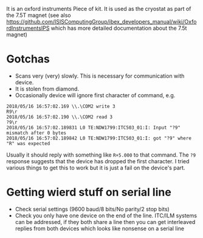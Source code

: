 It is an oxford instruments Piece of kit. It is used as the cryostat as part of the 7.5T magnet (see also https://github.com/ISISComputingGroup/ibex_developers_manual/wiki/OxfordInstrumentsIPS which has more detailed documentation about the 7.5t magnet)

# Gotchas

- Scans very (very) slowly. This is necessary for communication with device.
- It is stolen from diamond.
- Occasionally device will ignore first character of command, e.g.

```
2018/05/16 16:57:02.169 \\.\COM2 write 3
R9\r
2018/05/16 16:57:02.190 \\.\COM2 read 3
?9\r
2018/05/16 16:57:02.189831 L0 TE:NDW1799:ITC503_01:I: Input "?9" mismatch after 0 bytes
2018/05/16 16:57:02.189842 L0 TE:NDW1799:ITC503_01:I: got "?9" where "R" was expected
```

Usually it should reply with something like `R+5.000` to that command. The `?9` response suggests that the device has dropped the first character. I tried various things to get this to work but it is just a fail on the device's part.

# Getting wierd stuff on serial line

- Check serial settings (9600 baud/8 bits/No parity/2 stop bits)
- Check you only have one device on the end of the line. ITC/ILM systems can be addressed, if they both share a line then you can get interleaved replies from both devices which looks like nonsense on a serial line
